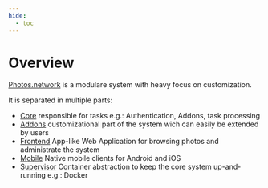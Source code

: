 ```yaml
---
hide:
  - toc
---
```


# Overview

[Photos.network](https://photos.network) is a modulare system with heavy focus on customization.

It is separated in multiple parts:

- [Core](/core/) responsible for tasks e.g.: Authentication, Addons, task processing
- [Addons](/addons/) customizational part of the system wich can easily be extended by users
- [Frontend](/frontend/) App-like Web Application for browsing photos and administrate the system
- [Mobile](/mobile/) Native mobile clients for Android and iOS
- [Supervisor](/supervisor/) Container abstraction to keep the core system up-and-running e.g.: Docker
